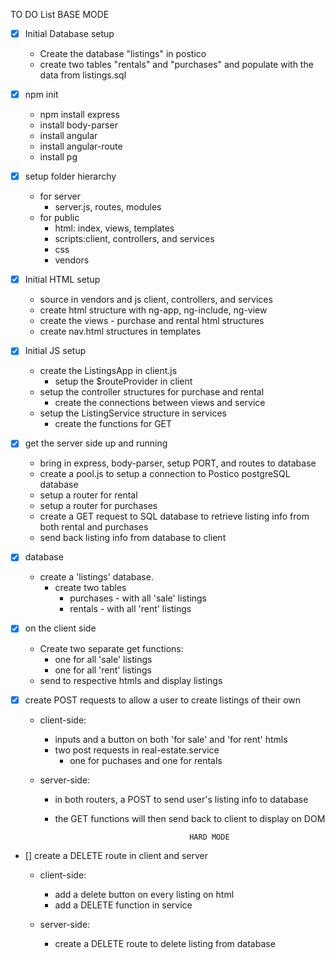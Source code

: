 TO DO List
                                            BASE MODE
- [x] Initial Database setup
    - Create the database "listings" in postico
    - create two tables "rentals" and "purchases" and populate with the data from 
      listings.sql   
    
- [x] npm init
    - npm install express
    - install body-parser
    - install angular
    - install angular-route
    - install pg

- [x] setup folder hierarchy
    - for server 
        - server.js, routes, modules
    - for public
        - html: index, views, templates
        - scripts:client, controllers, and services
        - css
        - vendors

- [x] Initial HTML setup 
    - source in vendors and js client, controllers, and services
    - create html structure with ng-app, ng-include, ng-view
    - create the views - purchase and rental html structures
    - create nav.html structures in templates

- [x] Initial JS setup
    - create the ListingsApp in client.js
        - setup the $routeProvider in client
    - setup the controller structures for purchase and rental
        - create the connections between views and service
    - setup the ListingService structure in services
        - create the functions for GET

- [x] get the server side up and running
    - bring in express, body-parser, setup PORT, and routes to database
    - create a pool.js to setup a connection to Postico postgreSQL database
    - setup a router for rental
    - setup a router for purchases
    - create a GET request to SQL database to retrieve listing info
         from both rental and purchases
    - send back listing info from database to client

- [x] database
    - create a 'listings' database. 
        - create two tables 
            - purchases - with all 'sale' listings
            - rentals - with all 'rent' listings

- [x] on the client side 
    - Create two separate get functions:
        - one for all 'sale' listings
        - one for all 'rent' listings
    - send to respective htmls and display listings

- [x] create POST requests to allow a user to create listings of their own
    - client-side:
        - inputs and a button on both 'for sale' and 'for rent' htmls 
        - two post requests in real-estate.service
            - one for puchases and one for rentals

    - server-side: 
        - in both routers, a POST to send user's listing info to database
        - the GET functions will then send back to client to display on DOM
    
                                            HARD MODE

- [] create a DELETE route in client and server
    - client-side:
        - add a delete button on every listing on html
        - add a DELETE function in service
    
    - server-side:
        - create a DELETE route to delete listing from database